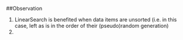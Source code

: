 ##Observation
1. LinearSearch is benefited when data items are unsorted (i.e. in this case, left as is in the order of their (pseudo)random generation)
2. 